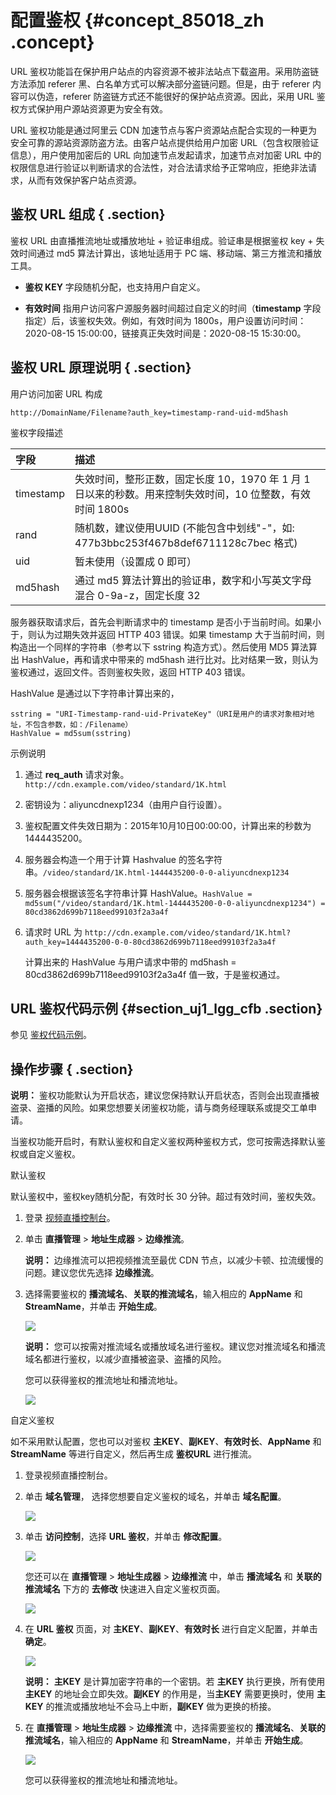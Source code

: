 # 配置鉴权 {#concept_85018_zh .concept}

URL 鉴权功能旨在保护用户站点的内容资源不被非法站点下载盗用。采用防盗链方法添加 referer 黑、白名单方式可以解决部分盗链问题。但是，由于 referer 内容可以伪造，referer 防盗链方式还不能很好的保护站点资源。因此，采用 URL 鉴权方式保护用户源站资源更为安全有效。

URL 鉴权功能是通过阿里云 CDN 加速节点与客户资源站点配合实现的一种更为安全可靠的源站资源防盗方法。由客户站点提供给用户加密 URL（包含权限验证信息），用户使用加密后的 URL 向加速节点发起请求，加速节点对加密 URL 中的权限信息进行验证以判断请求的合法性，对合法请求给予正常响应，拒绝非法请求，从而有效保护客户站点资源。

## 鉴权 URL 组成 { .section}

鉴权 URL 由直播推流地址或播放地址 + 验证串组成。验证串是根据鉴权 key + 失效时间通过 md5 算法计算出，该地址适用于 PC 端、移动端、第三方推流和播放工具。

-    **鉴权 KEY** 字段随机分配，也支持用户自定义。

-    **有效时间** 指用户访问客户源服务器时间超过自定义的时间（**timestamp** 字段指定）后，该鉴权失效。例如，有效时间为 1800s，用户设置访问时间：2020-08-15 15:00:00，链接真正失效时间是：2020-08-15 15:30:00。


## 鉴权 URL 原理说明 { .section}

用户访问加密 URL 构成

```
http://DomainName/Filename?auth_key=timestamp-rand-uid-md5hash

```

鉴权字段描述

|字段|描述|
|:-|:-|
|timestamp|失效时间，整形正数，固定长度 10，1970 年 1 月 1 日以来的秒数。用来控制失效时间，10 位整数，有效时间 1800s|
|rand|随机数，建议使用UUID \(不能包含中划线"-"，如: 477b3bbc253f467b8def6711128c7bec 格式\)|
|uid|暂未使用（设置成 0 即可）|
|md5hash|通过 md5 算法计算出的验证串，数字和小写英文字母混合 0-9a-z，固定长度 32|

服务器获取请求后，首先会判断请求中的 timestamp 是否小于当前时间。如果小于，则认为过期失效并返回 HTTP 403 错误。如果 timestamp 大于当前时间，则构造出一个同样的字符串（参考以下 sstring 构造方式）。然后使用 MD5 算法算出 HashValue，再和请求中带来的 md5hash 进行比对。比对结果一致，则认为鉴权通过，返回文件。否则鉴权失败，返回 HTTP 403 错误。

HashValue 是通过以下字符串计算出来的，

```
sstring = "URI-Timestamp-rand-uid-PrivateKey"（URI是用户的请求对象相对地址，不包含参数，如：/Filename）
HashValue = md5sum(sstring)

```

示例说明

1.  通过 **req\_auth** 请求对象。`http://cdn.example.com/video/standard/1K.html`
2.  密钥设为：aliyuncdnexp1234（由用户自行设置）。
3.  鉴权配置文件失效日期为：2015年10月10日00:00:00，计算出来的秒数为 1444435200。
4.  服务器会构造一个用于计算 Hashvalue 的签名字符串。`/video/standard/1K.html-1444435200-0-0-aliyuncdnexp1234`
5.  服务器会根据该签名字符串计算 HashValue。`HashValue = md5sum("/video/standard/1K.html-1444435200-0-0-aliyuncdnexp1234") = 80cd3862d699b7118eed99103f2a3a4f`
6.  请求时 URL 为 `http://cdn.example.com/video/standard/1K.html?auth_key=1444435200-0-0-80cd3862d699b7118eed99103f2a3a4f`

    计算出来的 HashValue 与用户请求中带的 md5hash = 80cd3862d699b7118eed99103f2a3a4f 值一致，于是鉴权通过。


## URL 鉴权代码示例 {#section_uj1_lgg_cfb .section}

参见 [鉴权代码示例](../../../../intl.zh-CN/最佳实践/直播安全/鉴权代码示例.md#)。

## 操作步骤 { .section}

**说明：** 鉴权功能默认为开启状态，建议您保持默认开启状态，否则会出现直播被盗录、盗播的风险。如果您想要关闭鉴权功能，请与商务经理联系或提交工单申请。

当鉴权功能开启时，有默认鉴权和自定义鉴权两种鉴权方式，您可按需选择默认鉴权或自定义鉴权。

默认鉴权

默认鉴权中，鉴权key随机分配，有效时长 30 分钟。超过有效时间，鉴权失效。

1.  登录 [视频直播控制台](https://home.console.aliyun.com/new#/)。
2.  单击 **直播管理** \> **地址生成器** \> **边缘推流**。

    **说明：** 边缘推流可以把视频推流至最优 CDN 节点，以减少卡顿、拉流缓慢的问题。建议您优先选择 **边缘推流**。

3.  选择需要鉴权的 **播流域名**、**关联的推流域名**，输入相应的 **AppName** 和 **StreamName**，并单击 **开始生成**。

    ![](http://static-aliyun-doc.oss-cn-hangzhou.aliyuncs.com/assets/img/20694/154511447421651_zh-CN.png)

    **说明：** 您可以按需对推流域名或播放域名进行鉴权。建议您对推流域名和播流域名都进行鉴权，以减少直播被盗录、盗播的风险。

    您可以获得鉴权的推流地址和播流地址。

    ![](http://static-aliyun-doc.oss-cn-hangzhou.aliyuncs.com/assets/img/20694/154511447421652_zh-CN.png)


自定义鉴权

如不采用默认配置，您也可以对鉴权 **主KEY**、**副KEY**、**有效时长**、**AppName** 和 **StreamName** 等进行自定义，然后再生成 **鉴权URL** 进行推流。

1.  登录视频直播控制台。
2.  单击 **域名管理**， 选择您想要自定义鉴权的域名，并单击 **域名配置**。

    ![](http://static-aliyun-doc.oss-cn-hangzhou.aliyuncs.com/assets/img/20694/154511447421657_zh-CN.png)

3.  单击 **访问控制**，选择 **URL 鉴权**，并单击 **修改配置**。

    ![](http://static-aliyun-doc.oss-cn-hangzhou.aliyuncs.com/assets/img/20694/154511447421658_zh-CN.png)

    您还可以在 **直播管理** \> **地址生成器** \> **边缘推流** 中，单击 **播流域名** 和 **关联的推流域名** 下方的 **去修改** 快速进入自定义鉴权页面。

    ![](http://static-aliyun-doc.oss-cn-hangzhou.aliyuncs.com/assets/img/20694/154511447421659_zh-CN.png)

4.  在 **URL 鉴权** 页面，对 **主KEY**、**副KEY**、**有效时长** 进行自定义配置，并单击 **确定**。

    ![](http://static-aliyun-doc.oss-cn-hangzhou.aliyuncs.com/assets/img/20694/154511447421660_zh-CN.png)

    **说明：** **主KEY** 是计算加密字符串的一个密钥。若 **主KEY** 执行更换，所有使用 **主KEY** 的地址会立即失效。**副KEY** 的作用是，当**主KEY** 需要更换时，使用 **主KEY** 的推流或播放地址不会马上中断，**副KEY** 做为更换的桥接。

5.  在 **直播管理** \> **地址生成器** \> **边缘推流** 中，选择需要鉴权的 **播流域名**、**关联的推流域名**，输入相应的 **AppName** 和 **StreamName**，并单击 **开始生成**。

    ![](http://static-aliyun-doc.oss-cn-hangzhou.aliyuncs.com/assets/img/20694/154511447421661_zh-CN.png)

    您可以获得鉴权的推流地址和播流地址。


